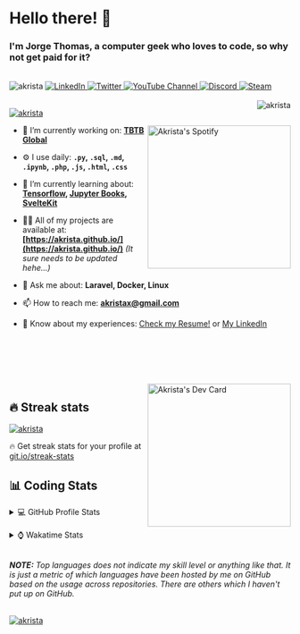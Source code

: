 # Hello there! 👋

### I'm Jorge Thomas, a computer geek who loves to code, so why not get paid for it?

</br>

<div align="left">
<img src="https://komarev.com/ghpvc/?username=akrista&label=Profile%20views&color=0e75b6&style=flat" alt="akrista" />
  <a href="https://www.linkedin.com/in/akrista/">
    <img
      src="https://img.shields.io/static/v1?logo=linkedin&style=flat&color=0072b1&label=LinkedIn&message=%E2%9B%B3"
      alt="LinkedIn"
    />
  </a>
  <a href="https://twitter.com/akristax">
    <img
      src="https://img.shields.io/badge/follow-%40akristax-1DA1F2?logo=twitter&style=flat&label=Twitter&color=0072b1&logoColor=ffffff"
      alt="Twitter"
    />
  </a>
    <a href="https://www.youtube.com/channel/UCXJa_ZGSEtalwFNbsupmjtg">
<img alt="YouTube Channel" src="https://img.shields.io/youtube/channel/subscribers/:UCXJa_ZGSEtalwFNbsupmjtg?style=flat&color=0072b1&logoColor=ffffff&logo=youtube&label=Youtube">
  </a>
      <a href="https://discordapp.com/users/Akrista#1410">
<img alt="Discord" src="https://img.shields.io/discord/354241190947717120?style=flat&color=0072b1&logoColor=ffffff&logo=discord&label=Discord">
  </a>
    <a href="https://steamcommunity.com/id/akrista/">
    <img
      src="https://img.shields.io/static/v1?logo=steam&style=flat&color=0072b1&label=Steam&message=%CE%BB"
      alt="Steam"
    />
  </a>
  </br>
  </br>
  <a href="https://discordapp.com/users/Akrista#1410">
  <img align="right" src="https://lanyard.cnrad.dev/api/130525871277735937" alt="akrista" />
  </a>

  <p align="left">
  <a href="https://github.com/ryo-ma/github-profile-trophy">
  <img src="https://github-profile-trophy.vercel.app/?username=akrista&theme=gruvbox&no-bg=true&row=2&column=3&no-frame=true" alt="akrista" />
  </a>
  </p>

  <a href="https://spotify-github-profile.vercel.app/api/view?uid=21ca7hmfvx4lpeb37y7fs2vpq&redirect=true" target="_blank">
<img
      width="256"
      align="right"
      src="https://spotify-github-profile.vercel.app/api/view?uid=21ca7hmfvx4lpeb37y7fs2vpq&cover_image=true&theme=default&show_offline=false&bar_color=53b14f&bar_color_cover=false"
      alt="Akrista's Spotify"
    />
</a>

- 🔭 I’m currently working on: **[TBTB Global](https://tbtb.global/)**

- ⚙️ I use daily: **`.py`, `.sql`, `.md`, `.ipynb`, `.php`, `.js`, `.html`, `.css`**

- 🌱 I’m currently learning about: **[Tensorflow](https://www.tensorflow.org/), [Jupyter Books](https://jupyterbook.org/en/stable/intro.html), [SvelteKit](https://kit.svelte.dev/)**

- 👨‍💻 All of my projects are available at: **[https://akrista.github.io/](https://akrista.github.io/)** _(It sure needs to be updated hehe...)_

- 💬 Ask me about: **Laravel, Docker, Linux**

- 📫 How to reach me: **akristax@gmail.com**

- 📄 Know about my experiences: [Check my Resume!](https://drive.google.com/file/d/1HGJWLsQuW9MU1iBDew3fPABiCMs2JHMj/view?usp=sharing) or [My LinkedIn](https://linkedin.com/in/akrista/)

</br>
</br>
</br>
</br>
</br>

  <a href="https://app.daily.dev/akrista" target="_blank">
    <img
      width="256"
      align="right"
      src="https://api.daily.dev/devcards/2287075d79584a318146e601cf17d7b9.png?r=4rw"
      alt="Akrista's Dev Card"
    />
  </a>

## 🔥 Streak stats

<a href="https://github.com/DenverCoder1/github-readme-streak-stats">
<img src="https://github-readme-streak-stats.herokuapp.com/?user=akrista&theme=gruvbox" alt="akrista" />
</a>

<p>🔥 Get streak stats for your profile at <a href="https://git.io/streak-stats">git.io/streak-stats</a></p>

## 📊 Coding Stats

<details>
<summary>💻 GitHub Profile Stats</summary>

</br>

<a href="https://github.com/anuraghazra/github-readme-stats">
<img src="https://github-readme-stats.vercel.app/api?username=akrista&show_icons=true&locale=en&theme=gruvbox" alt="Akrista's Github Stats" />
</a>

<a href="https://github.com/anuraghazra/github-readme-stats">
<img src="https://github-readme-stats.vercel.app/api/top-langs?username=akrista&show_icons=true&locale=en&layout=demo&theme=gruvbox" alt="Most Used Languages" />
</a>

</details>

</br>

<details>
<summary>⌚ Wakatime Stats</summary>

</br>

<a href="https://github.com/anuraghazra/github-readme-stats">
<img src="https://github-readme-stats.vercel.app/api/wakatime?username=akrista&show_icons=true&locale=en&layout=compact&theme=gruvbox" alt="akrista" />
</a>

</br>

<!--START_SECTION:waka-->
![Code Time](http://img.shields.io/badge/Code%20Time-699%20hrs%2028%20mins-blue)

![Lines of code](https://img.shields.io/badge/From%20Hello%20World%20I%27ve%20Written-12%20Million%20lines%20of%20code-blue)

**🐱 My GitHub Data** 

> 🏆 183 Contributions in the Year 2023
 > 
> 📦 302.4 kB Used in GitHub's Storage 
 > 
> 💼 Opted to Hire
 > 
> 📜 47 Public Repositories 
 > 
> 🔑 22 Private Repositories  
 > 
**I'm an Early 🐤** 

```text
🌞 Morning      135 commits       █████░░░░░░░░░░░░░░░░░░░░   21.16 % 
🌆 Daytime      248 commits       █████████░░░░░░░░░░░░░░░░   38.87 % 
🌃 Evening      248 commits       █████████░░░░░░░░░░░░░░░░   38.87 % 
🌙 Night          7 commits       ░░░░░░░░░░░░░░░░░░░░░░░░░   01.10 % 

```
📅 **I'm Most Productive on Monday** 

```text
Monday         162 commits       ██████░░░░░░░░░░░░░░░░░░░   25.39 % 
Tuesday         87 commits       ███░░░░░░░░░░░░░░░░░░░░░░   13.64 % 
Wednesday       83 commits       ███░░░░░░░░░░░░░░░░░░░░░░   13.01 % 
Thursday        74 commits       ███░░░░░░░░░░░░░░░░░░░░░░   11.60 % 
Friday          76 commits       ███░░░░░░░░░░░░░░░░░░░░░░   11.91 % 
Saturday        74 commits       ███░░░░░░░░░░░░░░░░░░░░░░   11.60 % 
Sunday          82 commits       ███░░░░░░░░░░░░░░░░░░░░░░   12.85 % 

```


📊 **This Week I Spent My Time On** 

```text
⌚︎ Time Zone: America/Caracas

💬 Programming Languages: 
SQL                      4 hrs 26 mins       ██████░░░░░░░░░░░░░░░░░░░   27.25 % 
YAML                     3 hrs 43 mins       █████░░░░░░░░░░░░░░░░░░░░   22.91 % 
Markdown                 3 hrs 24 mins       █████░░░░░░░░░░░░░░░░░░░░   20.87 % 
Python                   1 hr 38 mins        ██░░░░░░░░░░░░░░░░░░░░░░░   10.11 % 
PHP                      1 hr 25 mins        ██░░░░░░░░░░░░░░░░░░░░░░░   08.72 % 

🔥 Editors: 
VS Code                  14 hrs 21 mins      ██████████████████████░░░   88.12 % 
Ssms                     1 hr 14 mins        ██░░░░░░░░░░░░░░░░░░░░░░░   07.67 % 
Visual Studio            15 mins             ░░░░░░░░░░░░░░░░░░░░░░░░░   01.54 % 
Word                     14 mins             ░░░░░░░░░░░░░░░░░░░░░░░░░   01.47 % 
Excel                    11 mins             ░░░░░░░░░░░░░░░░░░░░░░░░░   01.20 % 

💻 Operating System: 
Windows                  8 hrs 22 mins       ████████████░░░░░░░░░░░░░   51.37 % 
Linux                    7 hrs 55 mins       ████████████░░░░░░░░░░░░░   48.63 % 

```

**I Mostly Code in JavaScript** 

```text
JavaScript               14 repos            █████████░░░░░░░░░░░░░░░░   35.90 % 
CSS                      4 repos             ██░░░░░░░░░░░░░░░░░░░░░░░   10.26 % 
Shell                    3 repos             ██░░░░░░░░░░░░░░░░░░░░░░░   07.69 % 
HTML                     3 repos             ██░░░░░░░░░░░░░░░░░░░░░░░   07.69 % 
PHP                      3 repos             ██░░░░░░░░░░░░░░░░░░░░░░░   07.69 % 

```



 Last Updated on 18/02/2023 00:23:44 UTC
<!--END_SECTION:waka-->

**These Readme stats are generated using github action [awesome-readme-stats](https://github.com/anmol098/waka-readme-stats)**

</details>

</br>

_**NOTE:** Top languages does not indicate my skill level or anything like that. It is just a metric of which languages have been hosted by me on GitHub based on the usage across repositories. There are others which I haven't put up on GitHub._

</br>

<a href="https://github.com/ashutosh00710/github-readme-activity-graph">
<img src="https://github-readme-activity-graph.cyclic.app/graph?username=Akrista&theme=gruvbox" alt="akrista" />
</a>
